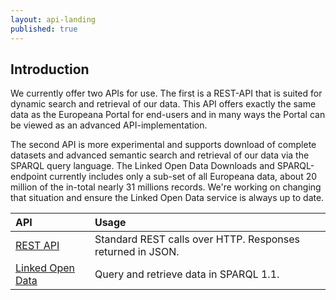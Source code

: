 ```yaml
---
layout: api-landing
published: true
---
```


## Introduction
We currently offer two APIs for use. The first is a REST-API that is suited for dynamic search and retrieval of our data. This API offers exactly the same data as the Europeana Portal for end-users and in many ways the Portal can be viewed as an advanced API-implementation.

The second API is more experimental and supports download of complete datasets and advanced semantic search and retrieval of our data via the SPARQL query language. The Linked Open Data Downloads and SPARQL-endpoint currently includes only a sub-set of all Europeana data, about 20 million of the in-total nearly 31 millions records. We're working on changing that situation and ensure the Linked Open Data service is always up to date.

|API|Usage|
|:-------------|:-------------|
|[REST API](/api/portal-api)| Standard REST calls over HTTP. Responses returned in JSON. |
|[Linked Open Data](/api/linked-open-data/introduction) | Query and retrieve data in SPARQL 1.1. |
